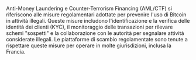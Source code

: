 Anti-Money Laundering e Counter-Terrorism Financing (AML/CTF) si riferiscono alle misure regolamentari adottate per prevenire l'uso di Bitcoin in attività illegali. Queste misure includono l'identificazione e la verifica delle identità dei clienti (KYC), il monitoraggio delle transazioni per rilevare schemi "sospetti" e la collaborazione con le autorità per segnalare attività considerate illegali. Le piattaforme di scambio regolamentate sono tenute a rispettare queste misure per operare in molte giurisdizioni, inclusa la Francia.